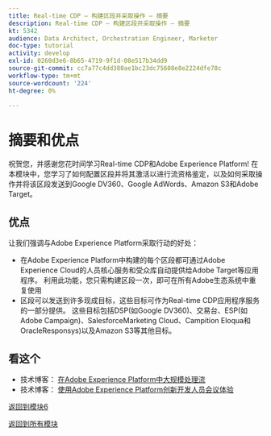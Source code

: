 ```yaml
---
title: Real-time CDP — 构建区段并采取操作 — 摘要
description: Real-time CDP — 构建区段并采取操作 — 摘要
kt: 5342
audience: Data Architect, Orchestration Engineer, Marketer
doc-type: tutorial
activity: develop
exl-id: 0260d3e6-8b65-4719-9f1d-08e517b34dd9
source-git-commit: cc7a77c4dd380ae1bc23dc75608e8e2224dfe78c
workflow-type: tm+mt
source-wordcount: '224'
ht-degree: 0%

---
```


# 摘要和优点

祝贺您，并感谢您花时间学习Real-time CDP和Adobe Experience Platform!
在本模块中，您学习了如何配置区段并将其激活以进行流资格鉴定，以及如何采取操作并将该区段发送到Google DV360、Google AdWords、Amazon S3和Adobe Target。

## 优点

让我们强调与Adobe Experience Platform采取行动的好处：

- 在Adobe Experience Platform中构建的每个区段都可通过Adobe Experience Cloud的人员核心服务和受众库自动提供给Adobe Target等应用程序。 利用此功能，您只需构建区段一次，即可在所有Adobe生态系统中重复使用
- 区段可以发送到许多现成目标，这些目标可作为Real-time CDP应用程序服务的一部分提供。 这些目标包括DSP(如Google DV360)、交易台、ESP(如Adobe Campaign)、SalesforceMarketing Cloud、Campition Eloqua和OracleResponsys)以及Amazon S3等其他目标。

## 看这个

- 技术博客： [在Adobe Experience Platform中大规模处理流](https://medium.com/adobetech/stream-processing-at-scale-within-adobe-experience-platform-909ed502da71)
- 技术博客： [使用Adobe Experience Platform创新开发人员会议体验](https://medium.com/adobetech/innovating-developer-conference-with-adobe-experience-platform-c8c2d1fe8d88)

[返回到模块6](./real-time-cdp-build-a-segment-take-action.md)

[返回到所有模块](../../overview.md)
